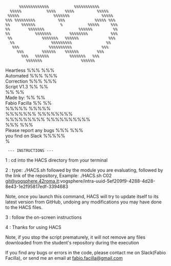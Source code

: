           %%%%%%%%%%%%%           %%%%%%%%%%%          
      %%%%%           %%%%    %%%%          %%%%%      
     %%%%%               %%%%%%%              %%%%%    
    %%% %%%%%%%%%          %%%             %%%%% %%%   
    %%     %%%%%%           %           %%%%%     %%%  
    %%        %%%%%%%               %%%%%%         %%  
    %%           %%%%%%%        %%%%%%%%          %%%  
     %%             %%%%%%%   %%%%%%             %%%   
      %%                %%%%%%%%%               %%     
       %%%             %%%%%%%%%%             %%%      
         %%%        %%%%%%    %%%%%%        %%%        
           %%%   %%%%%%         %%%%%%%   %%%          
             %%%%%%%                 %%%%%%            
 Heartless      %%%                  %%%               
 Automated        %%%              %%%                 
 Correction         %%%          %%%                   
 Script V1.3          %%        %%                     
                       %%      %%                      
 Made by:              %%      %%                      
 Fabio Facilla         %%       %%                     
                   %%%%%         %%%%%                 
             %%%%%%%                %%%%%%%%           
                %%%%%%%%%      %%%%%%%%%%              
                       %%%    %%%                      
 Please report any bugs %%%  %%%                       
 you find on Slack        %%%%%                        
                            %                          


     --- INSTRUCTIONS ---

1 : cd into the HACS directory from your terminal

2 : type: ./HACS.sh followed by the module you are evaluating, followed by the link of the repository,
Example: ./HACS.sh C02 git@vogsphere.42roma.it:vogsphere/intra-uuid-5ef209f9-4288-4d28-8e43-1e2f95817edf-3394683

Note, once you launch this command, HACS will try to update itself to its latest version from GitHub, undoing any modifications you may have done to the HACS files.

3 : follow the on-screen instructions

4 : Thanks for using HACS

Note, if you stop the script prematurely, it will not remove any files downloaded from the student's repository during the execution


If you find any bugs or errors in the code, please contact me on Slack(Fabio Facilla),
or send me an email at fabio.facilla@gmail.com

